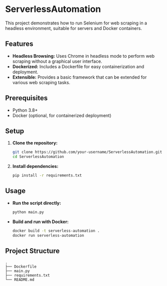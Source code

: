 # ServerlessAutomation

This project demonstrates how to run Selenium for web scraping in a headless environment, suitable for servers and Docker containers.

## Features

- **Headless Browsing:** Uses Chrome in headless mode to perform web scraping without a graphical user interface.
- **Dockerized:** Includes a Dockerfile for easy containerization and deployment.
- **Extensible:** Provides a basic framework that can be extended for various web scraping tasks.

## Prerequisites

- Python 3.8+
- Docker (optional, for containerized deployment)

## Setup

1. **Clone the repository:**
   ```bash
   git clone https://github.com/your-username/ServerlessAutomation.git
   cd ServerlessAutomation
   ```

2. **Install dependencies:**
   ```bash
   pip install -r requirements.txt
   ```

## Usage

- **Run the script directly:**
  ```bash
  python main.py
  ```

- **Build and run with Docker:**
  ```bash
  docker build -t serverless-automation .
  docker run serverless-automation
  ```

## Project Structure

```
.
├── Dockerfile
├── main.py
├── requirements.txt
└── README.md
```
